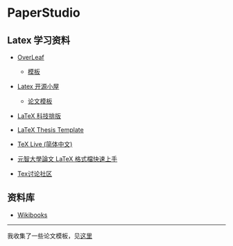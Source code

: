 # PaperStudio

## Latex 学习资料
- [OverLeaf](https://www.overleaf.com/)
  - [模板](https://www.overleaf.com/latex/templates)
  
- [Latex 开源小屋](http://www.latexstudio.net/)
  - [论文模板](http://www.latexstudio.net/archives/category/latex-templates/thesis-template)
  
- [LaTeX 科技排版](http://math.ecnu.edu.cn/~latex/links.html)
- [LaTeX Thesis Template](http://www.matthiaspospiech.de/blog/2016/05/09/latex-thesis-template-3-2-4-released/)
- [TeX Live (简体中文)](https://wiki.archlinux.org/index.php/TeX_Live_(简体中文))
- [元智大學論文 LaTeX 格式檔快速上手](http://exciton.eo.yzu.edu.tw/~lab/latex/howto_yzu_thesis.html)
- [Tex讨论社区](https://tex.stackexchange.com/questions/14821/whats-the-proper-way-to-typeset-a-differential-operator)

## 资料库
- [Wikibooks](https://www.wikibooks.org/)

-------
我收集了一些论文模板，见[这里](https://github.com/q735613050/TextStudio/tree/master/Latex%20模板)
